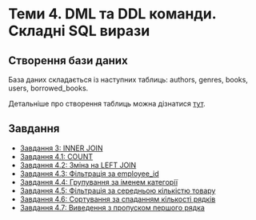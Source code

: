 # Теми 4. DML та DDL команди. Складні SQL вирази

## Створення бази даних

База даних складається із наступних таблиць: authors, genres, books, users, borrowed_books.

Детальніше про створення таблиць можна дізнатися [тут](init_tables.md).

## Завдання

- [Завдання 3: INNER JOIN](3_inner_join_topic_3.md)
- [Завдання 4.1: COUNT](4.1_count.md)
- [Завдання 4.2: Зміна на LEFT JOIN](4.2_change_to_left.md)
- [Завдання 4.3: Фільтрація за employee_id](4.3_filter_employee_id.md)
- [Завдання 4.4: Групування за іменем категорії](4.4_group_by_cat_name.md)
- [Завдання 4.5: Фільтрація за середньою кількістю товару](4.5_products_more_21.md)
- [Завдання 4.6: Сортування за спаданням кількості рядків](4.6_order_desc.md)
- [Завдання 4.7: Виведення з пропуском першого рядка](4.7_ofset.md)